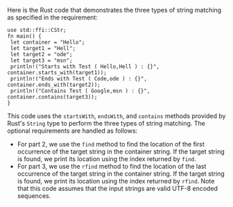 Here is the Rust code that demonstrates the three types of string matching as specified in the requirement:
```
use std::ffi::CStr;
fn main() {
 let container = "Hello";
 let target1 = "Hell";
 let target2 = "ode";
 let target3 = "msn";
 println!("Starts with Test ( Hello,Hell ) : {}", container.starts_with(target1));
 println!("Ends with Test ( Code,ode ) : {}", container.ends_with(target2));
 println!("Contains Test ( Google,msn ) : {}", container.contains(target3));
}
```
This code uses the `startsWith`, `endsWith`, and `contains` methods provided by Rust's `String` type to perform the three types of string matching. The optional requirements are handled as follows:
- For part 2, we use the `find` method to find the location of the first occurrence of the target string in the container string. If the target string is found, we print its location using the index returned by `find`.
- For part 3, we use the `rfind` method to find the location of the last occurrence of the target string in the container string. If the target string is found, we print its location using the index returned by `rfind`.
Note that this code assumes that the input strings are valid UTF-8 encoded sequences.

